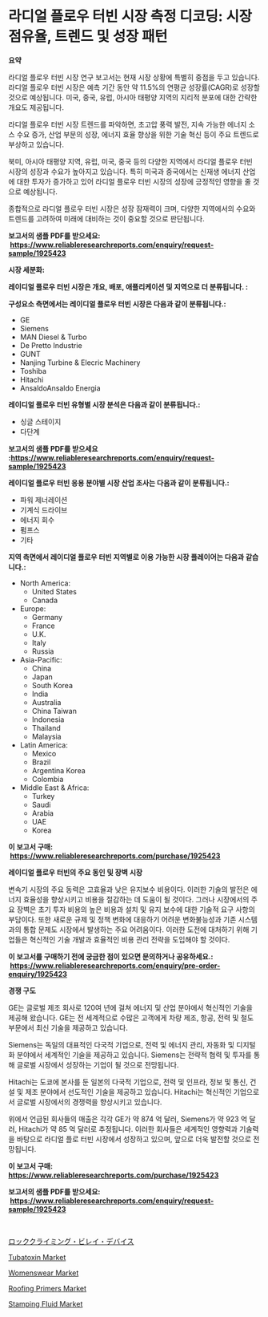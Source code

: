 <p><h1>라디얼 플로우 터빈 시장 측정 디코딩: 시장 점유율, 트렌드 및 성장 패턴</h1></p><p><strong>요약</strong></p>
<p><p>라디얼 플로우 터빈 시장 연구 보고서는 현재 시장 상황에 특별히 중점을 두고 있습니다. 라디얼 플로우 터빈 시장은 예측 기간 동안 약 11.5%의 연평균 성장률(CAGR)로 성장할 것으로 예상됩니다. 미국, 중국, 유럽, 아시아 태평양 지역의 지리적 분포에 대한 간략한 개요도 제공됩니다.</p><p>라디얼 플로우 터빈 시장 트렌드를 파악하면, 초고압 풍력 발전, 지속 가능한 에너지 소스 수요 증가, 산업 부문의 성장, 에너지 효율 향상을 위한 기술 혁신 등이 주요 트렌드로 부상하고 있습니다.</p><p>북미, 아시아 태평양 지역, 유럽, 미국, 중국 등의 다양한 지역에서 라디얼 플로우 터빈 시장의 성장과 수요가 높아지고 있습니다. 특히 미국과 중국에서는 신재생 에너지 산업에 대한 투자가 증가하고 있어 라디얼 플로우 터빈 시장의 성장에 긍정적인 영향을 줄 것으로 예상됩니다.</p><p>종합적으로 라디얼 플로우 터빈 시장은 성장 잠재력이 크며, 다양한 지역에서의 수요와 트렌드를 고려하여 미래에 대비하는 것이 중요할 것으로 판단됩니다.</p></p>
<p><strong>보고서의 샘플 PDF를 받으세요: &nbsp;<a href="https://www.reliableresearchreports.com/enquiry/request-sample/1925423">https://www.reliableresearchreports.com/enquiry/request-sample/1925423</a></strong></p>
<p><strong>시장 세분화:</strong></p>
<p><strong> 레이디얼 플로우 터빈 시장은 개요, 배포, 애플리케이션 및 지역으로 더 분류됩니다. :</strong></p>
<p><strong>구성요소 측면에서는 레이디얼 플로우 터빈 시장은 다음과 같이 분류됩니다.:</strong></p>
<p><ul><li>GE</li><li>Siemens</li><li>MAN Diesel & Turbo</li><li>De Pretto Industrie</li><li>GUNT</li><li>Nanjing Turbine & Elecric Machinery</li><li>Toshiba</li><li>Hitachi</li><li>AnsaldoAnsaldo Energia</li></ul></p>
<p><strong> 레이디얼 플로우 터빈 유형별 시장 분석은 다음과 같이 분류됩니다.:</strong></p>
<p><ul><li>싱글 스테이지</li><li>다단계</li></ul></p>
<p><strong>보고서의 샘플 PDF를 받으세요 :<a href="https://www.reliableresearchreports.com/enquiry/request-sample/1925423">https://www.reliableresearchreports.com/enquiry/request-sample/1925423</a></strong></p>
<p><strong> 레이디얼 플로우 터빈 응용 분야별 시장 산업 조사는 다음과 같이 분류됩니다.:</strong></p>
<p><ul><li>파워 제너레이션</li><li>기계식 드라이브</li><li>에너지 회수</li><li>펌프스</li><li>기타</li></ul></p>
<p><strong>지역 측면에서 레이디얼 플로우 터빈 지역별로 이용 가능한 시장 플레이어는 다음과 같습니다.:</strong></p>
<p><ul>
    <li>
        North America:
        <ul>
            <li>United States</li>
            <li>Canada</li>
        </ul>
    </li>
    <li>
        Europe:
        <ul>
            <li>Germany</li>
            <li>France</li>
            <li>U.K.</li>
            <li>Italy</li>
            <li>Russia</li>
        </ul>
    </li>
    <li>
        Asia-Pacific:
        <ul>
            <li>China</li>
            <li>Japan</li>
            <li>South Korea</li>
            <li>India</li>
            <li>Australia</li>
            <li>China Taiwan</li>
            <li>Indonesia</li>
            <li>Thailand</li>
            <li>Malaysia</li>
        </ul>
    </li>
    <li>
        Latin America:
        <ul>
            <li>Mexico</li>
            <li>Brazil</li>
            <li>Argentina Korea</li>
            <li>Colombia</li>
        </ul>
    </li>
    <li>
        Middle East & Africa:
        <ul>
            <li>Turkey</li>
            <li>Saudi</li>
            <li>Arabia</li>
            <li>UAE</li>
            <li>Korea</li>
        </ul>
    </li>
    </ul></p>
<p><strong>이 보고서 구매: &nbsp;<a href="https://www.reliableresearchreports.com/purchase/1925423">https://www.reliableresearchreports.com/purchase/1925423</a></strong></p>
<p><strong>레이디얼 플로우 터빈의 주요 동인 및 장벽 시장</strong></p>
<p><p>변속기 시장의 주요 동력은 고효율과 낮은 유지보수 비용이다. 이러한 기술의 발전은 에너지 효율성을 향상시키고 비용을 절감하는 데 도움이 될 것이다. 그러나 시장에서의 주요 장벽은 초기 투자 비용의 높은 비용과 설치 및 유지 보수에 대한 기술적 요구 사항의 부담이다. 또한 새로운 규제 및 정책 변화에 대응하기 어려운 변화불능성과 기존 시스템과의 통합 문제도 시장에서 발생하는 주요 어려움이다. 이러한 도전에 대처하기 위해 기업들은 혁신적인 기술 개발과 효율적인 비용 관리 전략을 도입해야 할 것이다.</p></p>
<p><strong>이 보고서를 구매하기 전에 궁금한 점이 있으면 문의하거나 공유하세요.: &nbsp;<a href="https://www.reliableresearchreports.com/enquiry/pre-order-enquiry/1925423">https://www.reliableresearchreports.com/enquiry/pre-order-enquiry/1925423</a></strong></p>
<p><strong>경쟁 구도</strong></p>
<p><p>GE는 글로벌 제조 회사로 120여 년에 걸쳐 에너지 및 산업 분야에서 혁신적인 기술을 제공해 왔습니다. GE는 전 세계적으로 수많은 고객에게 차량 제조, 항공, 전력 및 철도 부문에서 최신 기술을 제공하고 있습니다.</p><p>Siemens는 독일의 대표적인 다국적 기업으로, 전력 및 에너지 관리, 자동화 및 디지털화 분야에서 세계적인 기술을 제공하고 있습니다. Siemens는 전략적 협력 및 투자를 통해 글로벌 시장에서 성장하는 기업이 될 것으로 전망됩니다.</p><p>Hitachi는 도쿄에 본사를 둔 일본의 다국적 기업으로, 전력 및 인프라, 정보 및 통신, 건설 및 제조 분야에서 선도적인 기술을 제공하고 있습니다. Hitachi는 혁신적인 기업으로서 글로벌 시장에서의 경쟁력을 향상시키고 있습니다.</p><p>위에서 언급된 회사들의 매출은 각각 GE가 약 874 억 달러, Siemens가 약 923 억 달러, Hitachi가 약 85 억 달러로 추정됩니다. 이러한 회사들은 세계적인 영향력과 기술력을 바탕으로 라디얼 플로 터빈 시장에서 성장하고 있으며, 앞으로 더욱 발전할 것으로 전망됩니다.</p></p>
<p><strong>이 보고서 구매: &nbsp; <a href="https://www.reliableresearchreports.com/purchase/1925423">https://www.reliableresearchreports.com/purchase/1925423</a></strong></p>
<p><strong>보고서의 샘플 PDF를 받으세요: &nbsp;<a href="https://www.reliableresearchreports.com/enquiry/request-sample/1925423">https://www.reliableresearchreports.com/enquiry/request-sample/1925423</a></strong><strong></strong></p>
<p>&nbsp;</p>
<p><p><a href="https://github.com/jkjreqjscoxx7/Market-Research-Report-List-1/blob/main/8425792193951.md">ロッククライミング・ビレイ・デバイス</a></p><p><a href="https://github.com/castoriffic/Market-Research-Report-List-3/blob/main/tubatoxin-market.md">Tubatoxin Market</a></p><p><a href="https://issuu.com/reportprime-2/docs/womenswear-market-size-2030.pptx">Womenswear Market</a></p><p><a href="https://issuu.com/reportprime-2/docs/roofing-primers-market-size-2030.pptx">Roofing Primers Market</a></p><p><a href="https://github.com/yoshih12/Market-Research-Report-List-2/blob/main/stamping-fluid-market.md">Stamping Fluid Market</a></p></p>